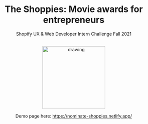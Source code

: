 <h1 align="center">The Shoppies: Movie awards for entrepreneurs</h1>
<div align="center">Shopify UX & Web Developer Intern Challenge Fall 2021

<p>
<br/>
<img src="https://www.flaticon.com/svg/vstatic/svg/1038/1038100.svg?token=exp=1620623419~hmac=34d6e31275fdcfe77b4cf829bb177acd" alt="drawing" width="200"/>
</>

Demo page here: https://nominate-shoppies.netlify.app/</div>
